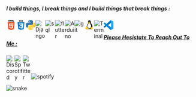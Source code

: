 
<!-- > I'm a Full Stack developer / Cyber Security Enthusiast from India <br>
> I build things, I break things and I build things that break things
#### Learning :
- [x] Web/App Developing and Pentesting
- [x] Cyber Security
- [ ] Machine Learning
-->
##### I build things, I break things and I build things that break things :

<a href="https://www.w3.org/html/" target="_blank"><img align="left" alt="HTML5" width="26px"
                                                        src="https://raw.githubusercontent.com/github/explore/80688e429a7d4ef2fca1e82350fe8e3517d3494d/topics/html/html.png"/></a>
<a href="https://www.w3schools.com/css/" target="_blank"><img align="left" alt="CSS3" width="26px"
                                                              src="https://raw.githubusercontent.com/github/explore/80688e429a7d4ef2fca1e82350fe8e3517d3494d/topics/css/css.png"/></a>
<a href="https://www.python.org" target="_blank"> <img align="left" alt="Python" width="26px"
                                                       src="https://github.com/Aakarsh-B/trying-repos/blob/master/python-5.svg?raw=true"/>
</a>
<img align="left" alt="Django" width="26px"
src="https://github.com/d34d-5h07/d34d-5h07/assets/58104187/5b118e31-a202-442f-babf-be23d726489f"/>
<img align="left" alt="sql" width="26px"
     src="https://user-images.githubusercontent.com/58104187/227933839-0f2d0df4-c063-4aa1-b7c9-a1663b94dce7.png"/>
<!-- <img align="left" alt="GitHub" width="26px" src="https://github.com/Aakarsh-B/trying-repos/blob/master/github.svg" /> -->

<img align="left" alt="flutter" width="26px" src="https://www.vectorlogo.zone/logos/flutterio/flutterio-icon.svg"/>

<a href="https://www.arduino.cc/" target="_blank"> <img align="left" alt="Arduino" width="26px"
                                                        src="https://cdn.worldvectorlogo.com/logos/arduino-1.svg"
                                                        alt="arduino"/> </a>
<a href="git" target="_blank"> <img align="left" alt="git" width="26px"
src="https://www.vectorlogo.zone/logos/git-scm/git-scm-icon.svg"/> </a>
    <img align="left" alt="Bash" width="26px"
         src="https://raw.githubusercontent.com/devicons/devicon/master/icons/linux/linux-original.svg"/> </a>
<img align="left" alt="Terminal" width="26px"
     src="https://user-images.githubusercontent.com/58104187/130577755-fac9debc-98c0-49b9-a528-d5b4dfd88be1.png"/>
<img align="left" alt="Visual Studio Code" width="26px"
     src="https://raw.githubusercontent.com/github/explore/80688e429a7d4ef2fca1e82350fe8e3517d3494d/topics/visual-studio-code/visual-studio-code.png"/>
<a href="https://www.linux.org/" target="_blank">
<br/>


<!-- #### Hobbies :
- [x] Video Games 🎮
- [ ] Binge Watching Shows 📺
- [ ] Music 🎧
  -->
##### Please Hesistate To Reach Out To Me :
<a href="https://discordapp.com/users/861203929941803038">
    <img align="left" alt="Discord" width="22px"
         src="https://user-images.githubusercontent.com/58104187/206185989-9d49aa3a-b6af-48e3-983a-1d97819fa276.svg"/>
</a>
<a href="https://open.spotify.com/user/1fgjrj955afaorj9axy8cm0mp?si=43a86b7e9a654909&nd=1">
    <img align="left" alt="Spotify" width="22px"
         src="https://user-images.githubusercontent.com/58104187/198833667-f002e2ff-56d4-4575-a60d-e3cd07174e82.svg"/>
</a>
<a href="https://twitter.com/d34d__5h07">
    <img align="left" alt="Twitter" width="22px"
         src="https://raw.githubusercontent.com/peterthehan/peterthehan/master/assets/twitter.svg"/>
</a><br><br>


<!--   <img width="400" src="https://github.com/d34d-5h07/d34d-5h07/assets/58104187/0cab08ac-68c3-479a-a32d-5bf8b415cd62"></div> -->
<p><img href="https://www.deadshot.gq" width=330" alt="spotify"
     src="https://spotify-github-profile.vercel.app/api/view?uid=1fgjrj955afaorj9axy8cm0mp&cover_image=true&theme=natemoo-re&show_offline=false"></p>
<!--     <img width="302"
       src="https://github-readme-stats.vercel.app/api/top-langs?username=d34d-5h07&show_icons=true&locale=en&theme=radical&hide_border=true&hide_title=true"
       alt="d34d-5h07"/> -->
<!--     <img width="360"
       src="https://github-readme-stats.vercel.app/api?username=d34d-5h07&show_icons=true&locale=en&theme=radical&hide_border=true&hide_title=true&include_all_commits=true&count_private=true"
       alt="d34d-5h07"/> -->
       
![snake](https://github.com/d34d-5h07/d34d-5h07/blob/output/github-contribution-grid-snake-dark.svg#gh-dark-mode-only)

<!-- ```diff
+ Green
- Red
! Orange
@@ Pink @@
# Gray
...
```
 -->
<!-- <p float="left">
 <img width="250" src="https://quotes-github-readme.vercel.app/api?type=vertical&theme=dark&author=Rick%20Sanchez&quote=To%20live%20is%20to%20risk%20it%20all%3B%20otherwise%20you%E2%80%99re%20just%20an%20inert%20chunk%20of%20randomly%20assembled%20molecules%20drifting%20wherever%20the%20universe%20blows%20you"/>
<img width="250" src="https://quotes-github-readme.vercel.app/api?type=vertical&theme=dark&author=Bojack%20Horseman&quote=That%20voice%2C%20the%20one%20that%20tells%20you%20you%27re%20worthless%20and%20stupid%20and%20ugly...%20It%20goes%20away%2C%20right%3F"/>
<img width="250" src="https://quotes-github-readme.vercel.app/api?type=vertical&theme=dark&author=MrRobot&quote=When%20you%20see%20a%20good%20move%2C%20look%20for%20a%20better%20one"/>
</p>


